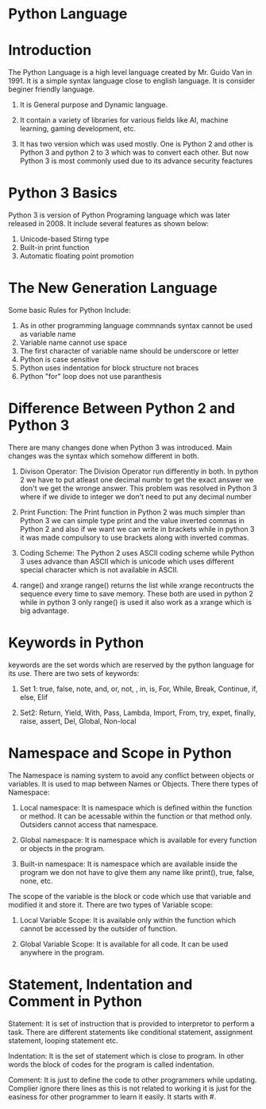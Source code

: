 
# Python Language 

# Introduction

The Python Language is a high level language created by Mr. Guido Van in 1991. It is a simple syntax language close to english language. It is consider beginer friendly language.

1. It is General purpose and Dynamic language.

2. It contain a variety of libraries for various fields like AI, machine learning, gaming development, etc. 
3. It has two version which was used mostly. One is Python 2 and other is Python 3 and python 2 to 3 which was to convert each other. But now Python 3 is most commonly used due to its advance security feactures

# Python 3 Basics

Python 3 is version of Python Programing language which was later released in 2008. It include several features as shown below:

1. Unicode-based Stirng type
2. Built-in print function
3. Automatic floating point promotion

# The New Generation Language
Some basic Rules for Python Include:

1. As in other programming language commnands syntax cannot be used as variable name
2. Variable name cannot use space
3. The first character of variable name should be underscore or letter
4. Python is case sensitive
5. Python uses indentation for block structure not braces
6. Python "for" loop does not use paranthesis

# Difference Between Python 2 and Python 3

There are many changes done when Python 3 was introduced. Main changes was the syntax which somehow different in both.

1. Divison Operator: 
The Division Operator run differently in both. In python 2 we have to put atleast one decimal numbr to get the exact answer we don't we get the wronge answer. This problem was resolved in Python 3 where if we divide to integer we don't need to put any decimal number

2. Print Function:
The Print function in Python 2 was much simpler than Python 3 we can simple type print and the value inverted commas in Python 2 and also if we want we can write in brackets while in python 3 it was made compulsory to use brackets along with inverted commas.

3. Coding Scheme:
The Python 2 uses ASCII coding scheme while Python 3 uses advance than ASCII which is unicode which uses different special character which is not available in ASCII.

4. range() and xrange
range() returns the list while xrange recontructs the sequence every time to save memory. These both are used in python 2 while in python 3 only range() is used it also work as a xrange which is big advantage.

# Keywords in Python

keywords are the set words which are reserved by the python language for its use. There are two sets of keywords:

1. Set 1: true, false, note, and, or, not, , in, is, For, While, Break, Continue, if, else, Elif 

2. Set2: Return, Yield, With, Pass, Lambda, Import, From, try, expet, finally, raise, assert, Del, Global, Non-local


# Namespace and Scope in Python

The Namespace is naming system to avoid any conflict between objects or variables. It is used to map between Names or Objects. There there types of Namespace:

1. Local namespace: It is namespace which is defined within the function or method. It can be acessable within the function or that method only. Outsiders cannot access that namespace.

2. Global namespace: It is namespace which is available for every function or objects in the program. 

3. Built-in namespace: It is namespace which are available inside the program we don not have to give them any name like print(), true, false, none, etc.

The scope of the variable is the block or code which use that variable and modified it and store it. There are two types of Variable scope:

1. Local Variable Scope: It is available only within the function which cannot be accessed by the outsider of function.

2. Global Variable Scope: It is available for all code. It can be used anywhere in the program.

# Statement, Indentation and Comment in Python

Statement: It is set of instruction that is provided to interpretor to perform a task. There are different statements like conditional statement, assignment statement, looping statement etc.

Indentation: It is the set of statement which is close to program. In other words the block of codes for the program is called indentation.

Comment: It is just to define the code to other programmers while updating. Complier ignore there lines as this is not related to working it is just for the easiness for other programmer to learn it easily. It starts with #.







